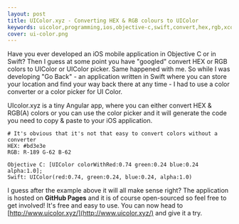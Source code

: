 ```yaml
---
layout: post
title: UIColor.xyz - Converting HEX & RGB colours to UIColor
keywords: uicolor,programming,ios,objective-c,swift,convert,hex,rgb,xcode
cover: ui-color.png
---
```


Have you ever developed an iOS mobile application in Objective C or in Swift? Then I guess at some point you have "googled" convert HEX or RGB colors to UIColor or UIColor picker. Same happened with me. So while I was developing "Go Back" - an application written in Swift where you can store your location and find your way back there at any time - I had to use a color converter or a color picker for UI Color.

<!--more-->

UIcolor.xyz is a tiny Angular app, where you can either convert HEX & RGB(A) colors or you can use the color picker and it will generate the code you need to copy & paste to your iOS application.


    # It's obvious that it's not that easy to convert colors without a converter
    HEX: #bd3e3e
    RGB: R-189 G-62 B-62

    Objective C: [UIColor colorWithRed:0.74 green:0.24 blue:0.24 alpha:1.0];
    Swift: UIColor(red:0.74, green:0.24, blue:0.24, alpha:1.0)


I guess after the example above it will all make sense right? The application is hosted on **GitHub Pages** and it is of course open-sourced so feel free to get involved! It's free and easy to use. You can now head to [http://www.uicolor.xyz/](http://www.uicolor.xyz/) and give it a try.
